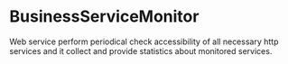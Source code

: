 # BusinessServiceMonitor

Web service perform periodical check accessibility of all necessary http services and it collect and provide statistics about monitored services.